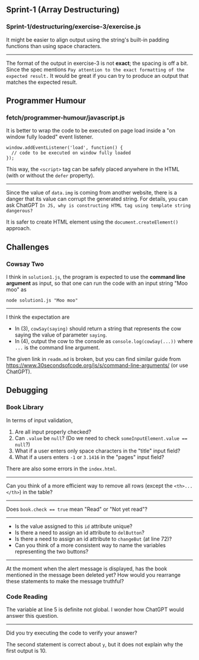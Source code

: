 
## Sprint-1 (Array Destructuring)

### Sprint-1/destructuring/exercise-3/exercise.js
It might be easier to align output using the string's built-in padding functions than using space characters.

---

The format of the output in exercise-3 is not **exact**; the spacing is off a bit.
Since the spec mentions `Pay attention to the exact formatting of the expected result.` It would be great if you can try to produce an output that matches the expected result.

## Programmer Humour
### fetch/programmer-humour/javascript.js

It is better to wrap the code to be executed on page load inside a "on window fully loaded" event listener.
```
window.addEventListener('load', function() {
  // code to be executed on window fully loaded
});
```

This way, the `<script>` tag can be safely placed anywhere in the HTML (with or without the `defer` property).

---

Since the value of `data.img` is coming from another website, there is a danger that its value can corrupt the generated string. 
For details, you can ask ChatGPT `In JS, why is constructing HTML tag using template string dangerous?`

It is safer to create HTML element using the `document.createElement()` approach.

## Challenges
### Cowsay Two
I think in `solution1.js`, the program is expected to use the **command line argument** as input, so that one can run the code with an input string "Moo moo" as
```
node solution1.js "Moo moo"
```

---

I think the expectation are
- In (3), `cowSay(saying)` should return a string that represents the cow saying the value of parameter `saying`.
- In (4), output the cow to the console as `console.log(cowSay(...))` where `...` is the command line argument.

The given link in `readm.md` is broken, but you can find similar guide from https://www.30secondsofcode.org/js/s/command-line-arguments/ (or use ChatGPT).


## Debugging
### Book Library
In terms of input validation, 
1. Are all input properly checked?
1. Can `.value` be `null`? (Do we need to check `someInputElement.value == null`?)
1. What if a user enters only space characters in the "title" input field?
1. What if a users enters `-1` or `3.1416` in the "pages" input field?

There are also some errors in the `index.html`.

---

Can you think of a more efficient way to remove all rows (except the `<th>...</th>`) in the table?

---

Does `book.check == true` mean "Read" or "Not yet read"?

---

- Is the value assigned to this `id` attribute unique?
- Is there a need to assign an id attribute to `delButton`?
- Is there a need to assign an id attribute to `changeBut` (at line 72)?
- Can you think of a more consistent way to name the variables representing the two buttons?

---

At the moment when the alert message is displayed, has the book mentioned in the message been deleted yet?
How would you rearrange these statements to make the message truthful?

### Code Reading
The variable at line 5 is definite not global.
I wonder how ChatGPT would answer this question.

--- 
Did you try executing the code to verify your answer?

The second statement is correct about `y`, but it does not explain why the first output is 10.

